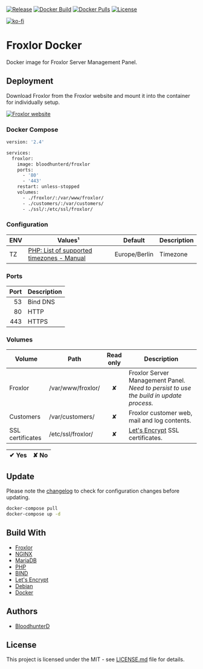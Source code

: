 [![Release](https://img.shields.io/github/v/release/bloodhunterd/froxlor-docker?style=for-the-badge)](https://github.com/bloodhunterd/froxlor-docker/releases)
[![Docker Build](https://img.shields.io/github/workflow/status/bloodhunterd/backup/PHP?style=for-the-badge&label=Docker%20Build)](https://github.com/bloodhunterd/backup/actions?query=workflow%3ADocker)
[![Docker Pulls](https://img.shields.io/docker/pulls/bloodhunterd/froxlor?style=for-the-badge)](https://hub.docker.com/r/bloodhunterd/froxlor)
[![License](https://img.shields.io/github/license/bloodhunterd/froxlor-docker?style=for-the-badge)](https://github.com/bloodhunterd/froxlor-docker/blob/master/LICENSE)

[![ko-fi](https://www.ko-fi.com/img/githubbutton_sm.svg)](https://ko-fi.com/P5P51U5SZ)

# Froxlor Docker

Docker image for Froxlor Server Management Panel.

## Deployment

Download Froxlor from the Froxlor website and mount it into the container for individually setup.

[![Froxlor website](https://img.shields.io/badge/Froxlor-Website-blue?style=for-the-badge)](https://https://froxlor.org/)

### Docker Compose

```dockerfile
version: '2.4'

services:
  froxlor:
    image: bloodhunterd/froxlor
    ports:
      - '80'
      - '443'
    restart: unless-stopped
    volumes:
      - ./froxlor/:/var/www/froxlor/
      - ./customers/:/var/customers/
      - ./ssl/:/etc/ssl/froxlor/

```

### Configuration

| ENV | Values¹ | Default | Description
| --- | ------- | ------- | -----------
| TZ | [PHP: List of supported timezones - Manual](https://www.php.net/manual/en/timezones.php) | Europe/Berlin | Timezone

### Ports

| Port | Description
| ---: | -----------
| 53 | Bind DNS
| 80 | HTTP
| 443 | HTTPS

### Volumes

| Volume | Path | Read only | Description
| ------ | ---- | :-------: | -----------
| Froxlor | /var/www/froxlor/ | &#10008; | Froxlor Server Management Panel. *Need to persist to use the build in update process.*
| Customers | /var/customers/ | &#10008; | Froxlor customer web, mail and log contents.
| SSL certificates | /etc/ssl/froxlor/ | &#10008; | [Let's Encrypt](https://letsencrypt.org/de/) SSL certificates.

| &#10004; Yes | &#10008; No
| ------------ | -----------

## Update

Please note the [changelog](https://github.com/bloodhunterd/froxlor-docker/blob/master/CHANGELOG.md) to check for configuration changes before updating.

```bash
docker-compose pull
docker-compose up -d
```

## Build With

* [Froxlor](https://froxlor.org/)
* [NGINX](https://www.nginx.com/)
* [MariaDB](https://mariadb.org/)
* [PHP](https://www.php.net/)
* [BIND](https://www.isc.org/bind/)
* [Let's Encrypt](https://letsencrypt.org/)
* [Debian](https://www.debian.org/)
* [Docker](https://www.docker.com/)

## Authors

* [BloodhunterD](https://github.com/bloodhunterd)

## License

This project is licensed under the MIT - see [LICENSE.md](https://github.com/bloodhunterd/froxlor-docker/blob/master/LICENSE) file for details.
